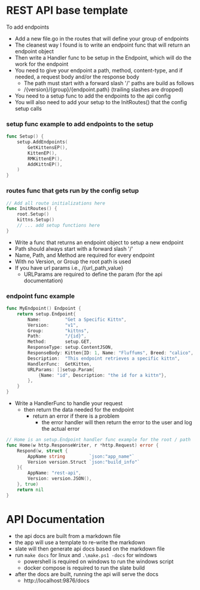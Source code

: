 # REST API base template

To add endpoints

- Add a new file.go in the routes that will define your group of endpoints
- The cleanest way I found is to write an endpoint func that will return an endpoint object
- Then write a Handler func to be setup in the Endpoint, which will do the work for the endpoint
- You need to give your endpoint a path, method, content-type, and if needed, a request body and/or the response body
  - The path must start with a forward slash '/' paths are build as follows
  - /{version}/{group}/{endpoint.path} (trailing slashes are dropped)
- You need to a setup func to add the endpoints to the api config
- You will also need to add your setup to the InitRoutes() that the config setup calls

### setup func example to add endpoints to the setup
```go
func Setup() {
	setup.AddEndpoints(
		GetKittensEP(),
		KittenEP(),
		RMKittenEP(),
		AddKittnEP(),
	)
}
```

### routes func that gets run by the config setup
```go
// Add all route initializations here
func InitRoutes() {
	root.Setup()
	kittns.Setup()
	// ... add setup functions here
}
```

- Write a func that returns an endpoint object to setup a new endpoint
- Path should always start with a forward slash '/' 
- Name, Path, and Method are required for every endpoint
- With no Version, or Group the root path is used
- If you have url params i.e., /{url_path_value}
	- URLParams are required to define the param (for the api documentation)

### endpoint func example
```go
func MyEndpoint() Endpoint {
	return setup.Endpoint{
		Name:         "Get a Specific Kittn",
		Version:      "v1",
		Group:        "kittns",
		Path:         "/{id}",
		Method:       setup.GET,
		ResponseType: setup.ContentJSON,
		ResponseBody: Kitten{ID: 1, Name: "Fluffums", Breed: "calico", Fluffy: 6, Cute: 7}, // example for docs
		Description:  "This endpoint retrieves a specific kittn",
		HandlerFunc:  GetKitten,
		URLParams: []setup.Param{
			{Name: "id", Description: "the id for a kittn"},
		},
	}
}
```

- Write a HandlerFunc to handle your request
  - then return the data needed for the endpoint
	- return an error if there is a problem
	  - the error handler will then return the error to the user and log the actual error

```go
// Home is an setup.Endpoint handler func example for the root / path
func Home(w http.ResponseWriter, r *http.Request) error {
	Respond(w, struct {
		AppName string         `json:"app_name"`
		Version version.Struct `json:"build_info"`
	}{
		AppName: "rest-api",
		Version: version.JSON(),
	}, true)
	return nil
}
```

# API Documentation
- the api docs are built from a markdown file
- the app will use a template to re-write the markdown
- slate will then generate api docs based on the markdown file
- run `make docs` for linux and `.\make.ps1 -docs` for windows
  - powershell is required on windows to run the windows script
  - docker compose is required to run the slate build
- after the docs are built, running the api will serve the docs
  - http://localhost:9876/docs
